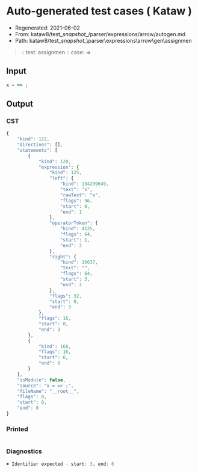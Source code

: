 # Auto-generated test cases ( Kataw )
- Regenerated: 2021-06-02
- From: kataw8/test\__snapshot__/parser/expressions/arrow/autogen.md
- Path: kataw8/test\__snapshot__\parser\expressions\arrow\gen\assignmen
> :: test: assignmen
> :: case: =>
## Input

`````js
x = => ;
`````
## Output

### CST

```javascript
{
    "kind": 122,
    "directives": [],
    "statements": [
        {
            "kind": 120,
            "expression": {
                "kind": 125,
                "left": {
                    "kind": 134299649,
                    "text": "x",
                    "rawText": "x",
                    "flags": 96,
                    "start": 0,
                    "end": 1
                },
                "operatorToken": {
                    "kind": 4125,
                    "flags": 64,
                    "start": 1,
                    "end": 3
                },
                "right": {
                    "kind": 16637,
                    "text": "",
                    "flags": 64,
                    "start": 3,
                    "end": 3
                },
                "flags": 32,
                "start": 0,
                "end": 3
            },
            "flags": 16,
            "start": 0,
            "end": 3
        },
        {
            "kind": 168,
            "flags": 16,
            "start": 6,
            "end": 8
        }
    ],
    "isModule": false,
    "source": "x = => ;",
    "fileName": "__root__",
    "flags": 0,
    "start": 0,
    "end": 8
}
```

### Printed

```javascript

```

### Diagnostics

```javascript
✖ Identifier expected - start: 3, end: 6

```

